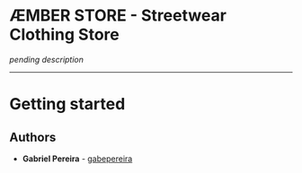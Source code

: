 # ÆMBER STORE - Streetwear Clothing Store
*pending description*

---------------

# Getting started

## Authors

* **Gabriel Pereira** - [gabepereira](https://github.com/gabepereira)

